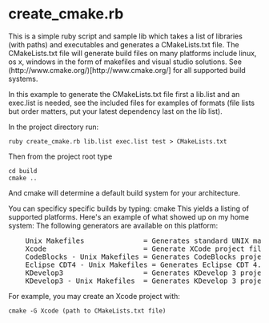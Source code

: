 <h1>create_cmake.rb</h1>
This is a simple ruby script and sample lib which takes
a list of libraries (with paths) and executables and generates a CMakeLists.txt file. 
The CMakeLists.txt file will generate build files on many platforms include linux, os x, windows in the 
form of makefiles and visual studio solutions. See (http://www.cmake.org/)[http://www.cmake.org/] for all
supported build systems.

In this example to generate the CMakeLists.txt file first a lib.list and an exec.list is needed, see the included files
for examples of formats (file lists but order matters, put your latest dependency last on the lib list).

In the project directory run:

	ruby create_cmake.rb lib.list exec.list test > CMakeLists.txt

Then from the project root type

	cd build
	cmake ..
	
And cmake will determine a default build system for your architecture. 

You can specificy specific builds by typing:
	cmake
This yields a listing of supported platforms. Here's an example of what showed up on my home system:
The following generators are available on this platform:
<pre>
	Unix Makefiles              = Generates standard UNIX makefiles.
	Xcode                       = Generate XCode project files.
	CodeBlocks - Unix Makefiles = Generates CodeBlocks project files.
	Eclipse CDT4 - Unix Makefiles = Generates Eclipse CDT 4.0 project files.
	KDevelop3                   = Generates KDevelop 3 project files.
	KDevelop3 - Unix Makefiles  = Generates KDevelop 3 project files.
</pre>

For example, you may create an Xcode project with:

	cmake -G Xcode (path to CMakeLists.txt file)
	
	
